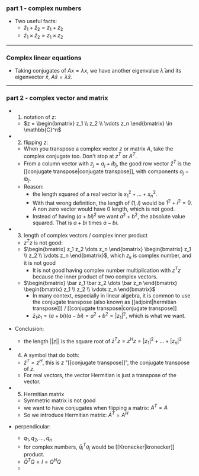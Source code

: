 
### part 1 - complex numbers

- Two useful facts: 
	- $\bar z_1 + \bar z_2 = z_1 + z_2$
	- $\bar z_1 \times \bar z_2 = z_1 \times z_2$

---
### Complex linear equations

- Taking conjugates of $Ax = \lambda x$, we have another eigenvalue $\bar \lambda$ and its eigenvector $\bar x$, $A \bar x = \bar \lambda \bar x$. 


---
### part 2 - complex vector and matrix

- 1. notation of $z$:
	- $z = \begin{bmatrix}  z_1 \\ z_2 \\ \vdots z_n \end{bmatrix} \in \mathbb{C}^n$
- 2. flipping $z$: 
	- When you transpose a complex vector $z$ or matrix $A$, take the complex conjugate too. Don't stop at $z^T$ or $A^T$. 
	- From a column vector with $z_j = a_j + ib_j$, the good row vector $\bar z^T$ is the [[conjugate transpose|conjugate transpose]], with components $a_j - ib_j$. 
	- Reason:
		- the length squared of a real vector is $x_1^2 + \dots + x_n^2$. 
		- With that wrong definition, the length of $(1,i)$ would be $1^2 + i^2 = 0$. A non zero vector would have 0 length, which is not good. 
		- Instead of having $(a + bi)^2$ we want $a^2 + b^2$, the absolute value squared. That is $a+bi$ times $a - bi$. 
- 3. length of complex vectors / complex inner product
	- $z^Tz$ is not good:
	- $\begin{bmatrix} z_1 z_2 \dots z_n \end{bmatrix} \begin{bmatrix}  z_1 \\ z_2 \\ \vdots z_n \end{bmatrix}$, which $z_k$ is complex number, and it is not good
		- It is not good having complex number multiplication with $z^Tz$ because the inner product of two complex vectors. 
	- $\begin{bmatrix} \bar z_1 \bar z_2 \dots \bar z_n \end{bmatrix} \begin{bmatrix}  z_1 \\ z_2 \\ \vdots z_n \end{bmatrix}$
		- In many context, especially in linear algebra, it is common to use the conjugate transpose (also known as [[adjoint|hermitian transpose]]) / [[conjugate transpose|conjugate transpose]]
		- $\bar z_1 z_1 = (a + bi) (a - bi)  = a^2 + b^2 = |z_1|^2$, which is what we want. 
- Conclusion:
	- the length $||z||$ is the square root of $\bar z^T z = z^H z = |z_1|^2 + \dots + |z_n|^2$ 
- 4. A symbol that do both: 
	- $\bar z^T = z^H$, this is $z$ "[[conjugate transpose]]", the conjugate transpose of $z$. 
	- For real vectors, the vector Hermitian is just a transpose of the vector. 
- 5. Hermitian matrix
	- Symmetric matrix is not good 
	- we want to have conjugates when flipping a matrix: $A^T = A$ 
	- So we introduce Hermitian matrix: $\bar A^T = A^H$

- perpendicular:
	- $q_1, q_2, \dots, q_n$
	- for complex numbers, $\bar q_i^T q_j$ would be [[Kronecker|kronecker]] product. 
	- $\bar Q^T Q = I = Q^H Q$
	- 